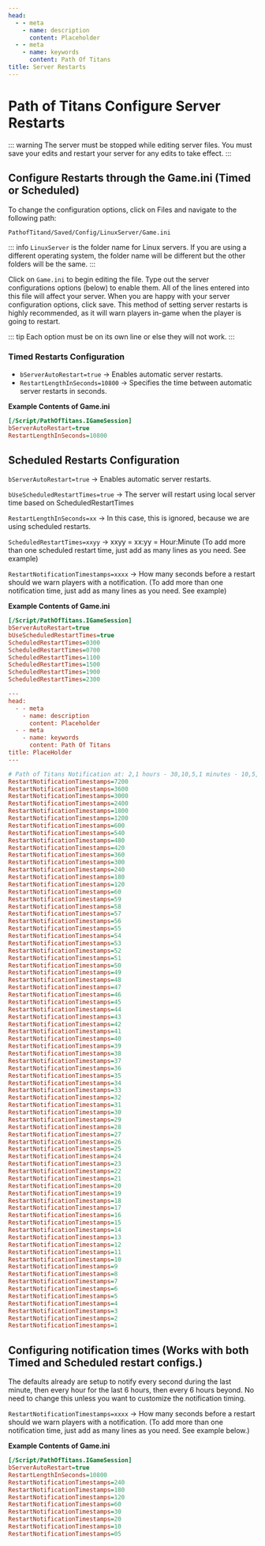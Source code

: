 ```yaml
---
head:
  - - meta
    - name: description
      content: Placeholder
  - - meta
    - name: keywords
      content: Path Of Titans
title: Server Restarts
---
```


# Path of Titans Configure Server Restarts

::: warning
The server must be stopped while editing server files. You must save your edits and restart your server for any edits to take effect.
:::

## Configure Restarts through the Game.ini (Timed or Scheduled)

To change the configuration options, click on Files and navigate to the following path:

`PathofTitand/Saved/Config/LinuxServer/Game.ini`

::: info
`LinuxServer` is the folder name for Linux servers. If you are using a different operating system, the folder name will be different but the other folders will be the same.
:::

Click on `Game.ini` to begin editing the file. Type out the server configurations options (below) to enable them. All of the lines entered into this file will affect your server. When you are happy with your server configuration options, click save. This method of setting server restarts is highly recommended, as it will warn players in-game when the player is going to restart.

::: tip
Each option must be on its own line or else they will not work.
:::

### Timed Restarts Configuration

- `bServerAutoRestart=true` -> Enables automatic server restarts.
- `RestartLengthInSeconds=10800` -> Specifies the time between automatic server restarts in seconds.

**Example Contents of Game.ini**

```ini
[/Script/PathOfTitans.IGameSession]
bServerAutoRestart=true
RestartLengthInSeconds=10800
```

## Scheduled Restarts Configuration

`bServerAutoRestart=true` -> Enables automatic server restarts.

`bUseScheduledRestartTimes=true` -> The server will restart using local server time based on ScheduledRestartTimes

`RestartLengthInSeconds=xx` -> In this case, this is ignored, because we are using scheduled restarts.

`ScheduledRestartTimes=xxyy` -> xxyy = xx:yy = Hour:Minute (To add more than one scheduled restart time, just add as many lines as you need. See example)

`RestartNotificationTimestamps=xxxx` -> How many seconds before a restart should we warn players with a notification. (To add more than one notification time, just add as many lines as you need. See example)

**Example Contents of Game.ini**

```ini
[/Script/PathOfTitans.IGameSession]
bServerAutoRestart=true
bUseScheduledRestartTimes=true
ScheduledRestartTimes=0300
ScheduledRestartTimes=0700
ScheduledRestartTimes=1100
ScheduledRestartTimes=1500
ScheduledRestartTimes=1900
ScheduledRestartTimes=2300

---
head:
  - - meta
    - name: description
      content: Placeholder
  - - meta
    - name: keywords
      content: Path Of Titans
title: PlaceHolder
---

# Path of Titans Notification at: 2,1 hours - 30,10,5,1 minutes - 10,5,4,3,2,1 seconds before restart
RestartNotificationTimestamps=7200
RestartNotificationTimestamps=3600
RestartNotificationTimestamps=3000
RestartNotificationTimestamps=2400
RestartNotificationTimestamps=1800
RestartNotificationTimestamps=1200
RestartNotificationTimestamps=600
RestartNotificationTimestamps=540
RestartNotificationTimestamps=480
RestartNotificationTimestamps=420
RestartNotificationTimestamps=360
RestartNotificationTimestamps=300
RestartNotificationTimestamps=240
RestartNotificationTimestamps=180
RestartNotificationTimestamps=120
RestartNotificationTimestamps=60
RestartNotificationTimestamps=59
RestartNotificationTimestamps=58
RestartNotificationTimestamps=57
RestartNotificationTimestamps=56
RestartNotificationTimestamps=55
RestartNotificationTimestamps=54
RestartNotificationTimestamps=53
RestartNotificationTimestamps=52
RestartNotificationTimestamps=51
RestartNotificationTimestamps=50
RestartNotificationTimestamps=49
RestartNotificationTimestamps=48
RestartNotificationTimestamps=47
RestartNotificationTimestamps=46
RestartNotificationTimestamps=45
RestartNotificationTimestamps=44
RestartNotificationTimestamps=43
RestartNotificationTimestamps=42
RestartNotificationTimestamps=41
RestartNotificationTimestamps=40
RestartNotificationTimestamps=39
RestartNotificationTimestamps=38
RestartNotificationTimestamps=37
RestartNotificationTimestamps=36
RestartNotificationTimestamps=35
RestartNotificationTimestamps=34
RestartNotificationTimestamps=33
RestartNotificationTimestamps=32
RestartNotificationTimestamps=31
RestartNotificationTimestamps=30
RestartNotificationTimestamps=29
RestartNotificationTimestamps=28
RestartNotificationTimestamps=27
RestartNotificationTimestamps=26
RestartNotificationTimestamps=25
RestartNotificationTimestamps=24
RestartNotificationTimestamps=23
RestartNotificationTimestamps=22
RestartNotificationTimestamps=21
RestartNotificationTimestamps=20
RestartNotificationTimestamps=19
RestartNotificationTimestamps=18
RestartNotificationTimestamps=17
RestartNotificationTimestamps=16
RestartNotificationTimestamps=15
RestartNotificationTimestamps=14
RestartNotificationTimestamps=13
RestartNotificationTimestamps=12
RestartNotificationTimestamps=11
RestartNotificationTimestamps=10
RestartNotificationTimestamps=9
RestartNotificationTimestamps=8
RestartNotificationTimestamps=7
RestartNotificationTimestamps=6
RestartNotificationTimestamps=5
RestartNotificationTimestamps=4
RestartNotificationTimestamps=3
RestartNotificationTimestamps=2
RestartNotificationTimestamps=1
```

## Configuring notification times (Works with both Timed and Scheduled restart configs.)

The defaults already are setup to notify every second during the last minute, then every hour for the last 6 hours, then every 6 hours beyond. No need to change this unless you want to customize the notification timing.

`RestartNotificationTimestamps=xxxx` -> How many seconds before a restart should we warn players with a notification. (To add more than one notification time, just add as many lines as you need. See example below.)

**Example Contents of Game.ini**

```ini
[/Script/PathOfTitans.IGameSession]
bServerAutoRestart=true
RestartLengthInSeconds=10800
RestartNotificationTimestamps=240
RestartNotificationTimestamps=180
RestartNotificationTimestamps=120
RestartNotificationTimestamps=60
RestartNotificationTimestamps=30
RestartNotificationTimestamps=20
RestartNotificationTimestamps=10
RestartNotificationTimestamps=05
```
